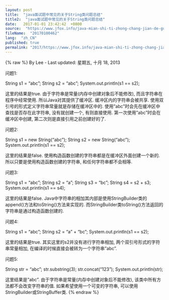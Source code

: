```yaml
---
layout: post
title:  "java面试题中常见的关于String类问题总结"
title2:  "java面试题中常见的关于String类问题总结"
date:   2017-01-01 23:42:42  +0800
source:  "https://www.jfox.info/java-mian-shi-ti-zhong-chang-jian-de-guan-yu-string-lei-wen-ti-zong-jie.html"
fileName:  "20170100462"
lang:  "zh_CN"
published: true
permalink: "2017/https://www.jfox.info/java-mian-shi-ti-zhong-chang-jian-de-guan-yu-string-lei-wen-ti-zong-jie.html"
---
```

{% raw %}
By Lee - Last updated: 星期五, 十月 18, 2013

问题1:

String s1 = “abc”;
String s2 = “abc”;
System.out.println(s1 == s2);

这里的结果是true. 由于字符串是常量(内存中创建对象后不能修改), 而且字符串在程序中经常使用. 所以Java对其提供了缓冲区. 缓冲区内的字符串会被共享. 使用双引号的形式定义字符串常量就是存储在缓冲区中的. 使用”abc”时会先在缓冲区中查找是否存在此字符串, 没有就创建一个, 有则直接使用. 第一次使用”abc”时会在缓冲区中创建, 第二次则是直接引用之前创建好的了.

问题2:

String s1 = new String(“abc”);
String s2 = new String(“abc”);
System.out.println(s1 == s2);

这里的结果是false. 使用构造函数创建的字符串都是在缓冲区外面创建一个新的. 所以只要是使用构造函数创建的字符串, 和任何字符串都不会相等.

问题3:

String s1 = “abc”;
String s2 = “a”;
String s3 = “bc”;
String s4 = s2 + s3;
System.out.println(s1 == s4);

这里的结果是false. Java中字符串的相加其内部是使用StringBuilder类的append()方法和toString()方法来实现的. 而StringBuilder类toString()方法返回的字符串是通过构造函数创建的.

问题4:

String s1 = “abc”;
String s2 = “a” + “bc”;
System.out.println(s1 == s2);

这里的结果是true. 其实这里的s2并没有进行字符串相加, 两个双引号形式的字符串常量相加, 在编译的时候直接会被转为一个字符串”abc”.

问题5:

String str = “abc”;
str.substring(3);
str.concat(“123”);
System.out.println(str);           

这里结果是”abc”. 由于字符串是常量(内存中创建对象后不能修改), 该类中所有方法都不会改变字符串的值. 如果希望使用一个可变的字符串, 可以使用StringBuilder或StringBuffer类.
{% endraw %}